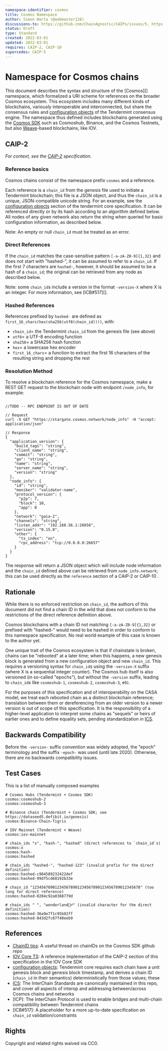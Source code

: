 ```yaml
---
namespace-identifier: cosmos
title: Cosmos Namespace
author: Simon Warta (@webmaster128)
discussions-to: https://github.com/ChainAgnostic/CAIPs/issues/5, https://github.com/ChainAgnostic/CAIPs/issues/6, https://github.com/ChainAgnostic/CAIPs/pull/1
status: Draft
type: Standard
created: 2022-03-01
updated: 2022-03-01
requires: CAIP-2, CAIP-10
supercedes: CAIP-5
---
```


# Namespace for Cosmos chains

This document describes the syntax and structure of the [Cosmos][] namespace,
which formalized a URI scheme for references on the broader Cosmos ecosystem.
This ecosystem includes many different kinds of blockchains, variously
interoperable and interconnected, but share the consensus rules and
[configuration objects][] of the Tendermint consensus engine.  The namespace thus
defined includes blockchains generated using the [Cosmos
SDK](https://github.com/cosmos/cosmos-sdk) such as Cosmoshub, Binance, and the
Cosmos Testnets, but also [Weave](https://github.com/iov-one/weave)-based
blockchains, like IOV.

## CAIP-2

*For context, see the [CAIP-2][] specification.*

### Reference basics

Cosmos chains consist of the namespace prefix `cosmos` and a reference.

Each reference is a `chain_id` from the genesis file used to initiate a
Tendermint blockchain; this file is a JSON object, and thus the `chain_id` is a
unique, JSON-compatible unicode string. For an example, see the [configuration
objects][] section of the tendermint core specification.  It can be referenced
directly or by its hash according to an algorithm defined below.  All nodes of
any given network also return the string when queried for basic configuration
information, as described below. 

Note: An empty or null `chain_id` must be treated as an error.

### Direct References

If the `chain_id` matches the case-sensitive pattern `[-a-zA-Z0-9]{1,32}` and
does not start with "hashed-", it can be assumed to refer to a `chain_id`.  If
the first 7 characters are `hashed-`, however, it should be assumed to be a hash
of a `chain_id`; the original can be retrieved from any node as described below.  

Note: some `chain_id`s include a version in the format `-version-X` where X is
an integer. For more information, see [ICB#517][].

### Hashed References

References prefixed by `hashed-` are defined as
`first_16_chars(hex(sha256(utf8(chain_id))))`, with:

- `chain_id`= the Tendermint `chain_id` from the genesis file (see above)
- `utf8`= a UTF-8 encoding function
- `sha256`= a SHA256 hash function
- `hex`= a lowercase hex encoder
- `first_16_chars`= a function to extract the first 16 characters of the
  resulting string and dropping the rest

### Resolution Method

To resolve a blockchain reference for the Cosmos namespace, make a REST GET
request to the blockchain node with endpoint `/node_info`, for example:

```jsonc

//TODO -- RPC ENDPOINT IS OUT OF DATE

// Request
curl -X GET "https://stargate.cosmos.network/node_info" -H "accept: application/json"

// Response
{
  "application_version": {
    "build_tags": "string",
    "client_name": "string",
    "commit": "string",
    "go": "string",
    "name": "string",
    "server_name": "string",
    "version": "string"
  },
  "node_info": {
    "id": "string",
    "moniker": "validator-name",
    "protocol_version": {
      "p2p": 7,
      "block": 10,
      "app": 0
    },
    "network": "gaia-2",
    "channels": "string",
    "listen_addr": "192.168.56.1:26656",
    "version": "0.15.0",
    "other": {
      "tx_index": "on",
      "rpc_address": "tcp://0.0.0.0:26657"
    }
  }
}
```
The response will return a JSON object which will include node information and
the `chain_id` defined above can be retrieved from `node_info.network`; this can
be used directly as the `reference` section of a CAIP-2 or CAIP-10 .

## Rationale

While there is no enforced restriction on `chain_id`, the authors of this
document did not find a chain ID in the wild that does not conform to the
restrictions of the direct reference definition above.

Cosmos blockchains with a chain ID not matching `[-a-zA-Z0-9]{1,32}` or prefixed
with "hashed-" would need to be hashed in order to conform to this namespace
specification. No real world example of this case is known to the author yet.

One unique trait of the Cosmos ecosystem is that if chainstate is broken, chains
can be "rebooted" at a later time; when this happens, a new genesis block is
generated from a new configuration object and new `chain_id`. This requires a
versioning syntax for `chain_id`s using the `-version-X` suffix (where X is a
sequential integer counter). The Cosmos hub itself is also versioned (in
so-called "epochs"), but without the `-version` suffix, leading to `chain_id`s
like `cosmoshub-1`, `cosmoshub-2`, `cosmoshub-3`, etc.

For the purposes of this specification and of interoperability on the CASA
model, we treat each rebooted chain as a distinct blockchain reference;
translation between them or dereferencing from an older version to a newer
version is out of scope of this specification. It is the responsibility of a
higher-level application to interpret some chains as "sequels" or heirs of
earlier ones and to define equality sets, pending standardization in [ICS][].

## Backwards Compatibility

Before the `-version-` suffix convention was widely adopted, the "epoch"
terminology and the suffix `-epoch-` was used (until late 2020). Otherwise,
there are no backwards compatibility issues.

## Test Cases

This is a list of manually composed examples

```
# Cosmos Hubs (Tendermint + Cosmos SDK)
cosmos:cosmoshub-2
cosmos:cosmoshub-3

# Binance chain (Tendermint + Cosmos SDK; see https://dataseed5.defibit.io/genesis)
cosmos:Binance-Chain-Tigris

# IOV Mainnet (Tendermint + Weave)
cosmos:iov-mainnet

# chain_ids "x", "hash-", "hashed" (direct references to `chain_id`s)
cosmos:x
cosmos:hash-
cosmos:hashed

# chain_ids "hashed-", "hashed-123" (invalid prefix for the direct definition)
cosmos:hashed-c904589232422def
cosmos:hashed-99df5cd68192b33e

# chain_id "123456789012345678901234567890123456789012345678" (too long for direct reference)
cosmos:hashed-0204c92a0388779d

# chain_ids " ", "wonderland🧝‍♂️" (invalid character for the direct definition)
cosmos:hashed-36a9e7f1c95b82ff
cosmos:hashed-843d2fc87f40eeb9
```


## References

- [ChainID tips][]: A useful thread on chainIDs on the Cosmos SDK github repo
- [IOV Core TS]: A reference implementation of the CAIP-2 section of this specification in the IOV Core SDK
- [configuration objects][]: Tendermint core requires each chain have a unit genesis block and genesis block timestamp, and derives a chain ID (`chain_id` in their semantics) deterministically from those values; these
- [ICS]: The InterChain Standards are canonically maintained in this repo, and cover all aspects of interop and addressing between/across Cosmos chains and networks
- [ICP]: The InterChain Protocol is used to enable bridges and multi-chain compatibility between Tendermint chains
- [ICB#517]: A placeholder for a more up-to-date specification on `chain_id` validation/constraints 

[IBC#517]: https://github.com/cosmos/ibc/issues/517
[ICS]: https://github.com/cosmos/ibc
[configuration objects]: https://docs.tendermint.com/v0.35/tendermint-core/using-tendermint.html#fields
[ChainID tips]: https://github.com/cosmos/cosmos-sdk/issues/5363
[IOV Core TS]: https://github.com/iov-one/iov-core/blob/1cd39e708b/packages/iov-cosmos/src/caip5.ts
[CAIP-2]: https://github.com/ChainAgnostic/CAIPs/blob/master/CAIPs/caip-2.md
[CAIP-10]: https://github.com/ChainAgnostic/CAIPs/blob/master/CAIPs/caip-10.md
[CAIP-19]: https://github.com/ChainAgnostic/CAIPs/blob/master/CAIPs/caip-19.md
[CAIP-21]: https://github.com/ChainAgnostic/CAIPs/blob/master/CAIPs/caip-21.md
[CAIP-22]: https://github.com/ChainAgnostic/CAIPs/blob/master/CAIPs/caip-22.md

## Rights

Copyright and related rights waived via CC0.